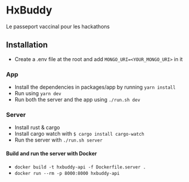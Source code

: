 # HxBuddy

Le passeport vaccinal pour les hackathons

## Installation

- Create a .env file at the root and add `MONGO_URI=<YOUR_MONGO_URI>` in it

### App

- Install the dependencies in packages/app by running `yarn install`
- Run using `yarn dev`
- Run both the server and the app using `./run.sh dev`

### Server

- Install rust & cargo
- Install cargo watch with `$ cargo install cargo-watch`
- Run the server with `./run.sh server`

#### Build and run the server with Docker
- `docker build -t hxbuddy-api -f Dockerfile.server .`
- `docker run --rm -p 8000:8000 hxbuddy-api`
